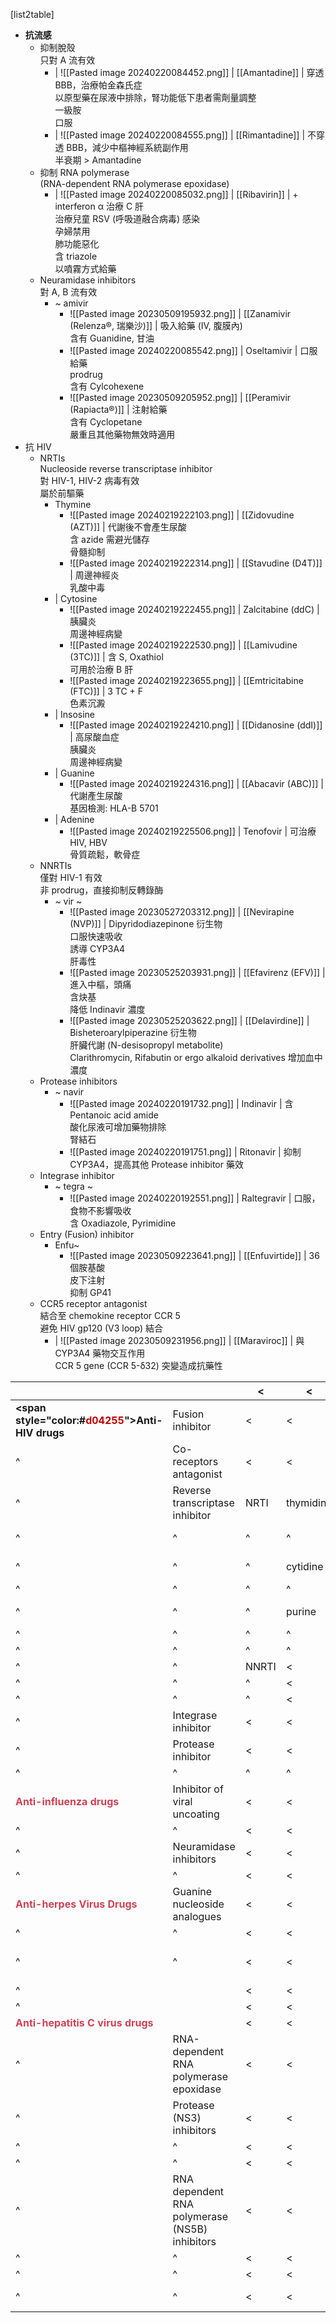 [list2table]
- **抗流感**
	- 抑制脫殼 <br/>只對 A 流有效 
		-  | ![[Pasted image 20240220084452.png]] | [[Amantadine]] | 穿透 BBB，治療帕金森氏症 <br/>以原型藥在尿液中排除，腎功能低下患者需劑量調整 <br/>一級胺 <br/>口服
		-  | ![[Pasted image 20240220084555.png]] | [[Rimantadine]] | 不穿透 BBB，減少中樞神經系統副作用<br/>半衰期 > Amantadine
	- 抑制 RNA polymerase <br/>(RNA-dependent RNA polymerase epoxidase)
		-  | ![[Pasted image 20240220085032.png]] | [[Ribavirin]] | \+ interferon α 治療 C 肝 <br/>治療兒童 RSV (呼吸道融合病毒) 感染 <br/>孕婦禁用 <br/>肺功能惡化<br/>含 triazole<br/>以噴霧方式給藥
	- Neuramidase inhibitors <br/>對 A, B 流有效
		- ~ amivir
			-  ![[Pasted image 20230509195932.png]] | [[Zanamivir (Relenza®, 瑞樂沙)]] | 吸入給藥 (IV, 腹膜內)<br/>含有 Guanidine, 甘油 
			-  ![[Pasted image 20240220085542.png]]  | Oseltamivir | 口服給藥 <br/>prodrug<br/>含有 Cylcohexene
			-  ![[Pasted image 20230509205952.png]] | [[Peramivir (Rapiacta®)]] | 注射給藥 <br/>含有 Cyclopetane<br/>嚴重且其他藥物無效時適用
- 抗 HIV
    - NRTIs<br/>Nucleoside reverse transcriptase inhibitor <br/>對 HIV-1, HIV-2 病毒有效<br/>屬於前驅藥
	    - Thymine
		    - ![[Pasted image 20240219222103.png]] | [[Zidovudine (AZT)]] | 代謝後不會產生尿酸<br/>含 azide 需避光儲存<br/>骨髓抑制
		    - ![[Pasted image 20240219222314.png]] | [[Stavudine (D4T)]]  | 周邊神經炎 <br/> 乳酸中毒
		- | Cytosine 
			- ![[Pasted image 20240219222455.png]] | Zalcitabine (ddC) | 胰臟炎 <br/>周邊神經病變
			- ![[Pasted image 20240219222530.png]] | [[Lamivudine (3TC)]]  | 含 S, Oxathiol<br/>可用於治療 B 肝
			- ![[Pasted image 20240219223655.png]] | [[Emtricitabine (FTC)]]   | 3 TC + F<br/>色素沉澱
		- | Insosine 
			- ![[Pasted image 20240219224210.png]] | [[Didanosine (ddI)]]  | 高尿酸血症 <br/>胰臟炎 <br/>周邊神經病變
		- | Guanine 
			- ![[Pasted image 20240219224316.png]] | [[Abacavir (ABC)]]  | 代謝產生尿酸 <br/>基因檢測: HLA-B 5701
		- | Adenine 
			- ![[Pasted image 20240219225506.png]] | Tenofovir | 可治療 HIV, HBV<br/>骨質疏鬆，軟骨症
	- NNRTIs<br/>僅對 HIV-1 有效 <br/>非 prodrug，直接抑制反轉錄酶
		- ~ vir ~
			- ![[Pasted image 20230527203312.png]] |  [[Nevirapine (NVP)]]  | Dipyridodiazepinone 衍生物 <br/>口服快速吸收 <br/>誘導 CYP3A4 <br/>肝毒性   
			- ![[Pasted image 20230525203931.png]] |  [[Efavirenz (EFV)]] | 進入中樞，頭痛 <br/>含炔基 <br/> 降低 Indinavir 濃度    
			- ![[Pasted image 20230525203622.png]] |  [[Delavirdine]] | Bisheteroarylpiperazine 衍生物 <br/>肝臟代謝 (N-desisopropyl metabolite) <br/>Clarithromycin, Rifabutin or ergo alkaloid derivatives 增加血中濃度      
	- Protease inhibitors 
		- ~ navir
			- ![[Pasted image 20240220191732.png]] | Indinavir | 含 Pentanoic acid amide<br/>酸化尿液可增加藥物排除 <br/>腎結石           
			- ![[Pasted image 20240220191751.png]] | Ritonavir  | 抑制 CYP3A4，提高其他 Protease inhibitor 藥效
	- Integrase inhibitor
		- ~ tegra ~
			- ![[Pasted image 20240220192551.png]] | Raltegravir | 口服，食物不影響吸收 <br/>含 Oxadiazole, Pyrimidine
	- Entry (Fusion) inhibitor
		- Enfu~
			- ![[Pasted image 20230509223641.png]] | [[Enfuvirtide]] | 36 個胺基酸 <br/>皮下注射 <br/>抑制 GP41
	- CCR5 receptor antagonist<br/>結合至 chemokine receptor CCR 5 <br/>避免 HIV gp120 (V3 loop) 結合
		- | ![[Pasted image 20230509231956.png]] |  [[Maraviroc]]  | 與 CYP3A4 藥物交互作用 <br/>CCR 5 gene (CCR 5-δ32) 突變造成抗藥性



|                                                                     |                                                | <     | <         |                                             | <                                                                                                                |     |     |
| ------------------------------------------------------------------- | ---------------------------------------------- | ----- | --------- | ------------------------------------------- | ---------------------------------------------------------------------------------------------------------------- | --- | --- |
| **<span style="color:#<font color="#c00000">d04255</font>">Anti-HIV drugs</span>**               | Fusion inhibitor                               | <     | <         |                                             | [[Enfuvirtide]] (T20)                                                                                            |     |     |
| ^                                                                   | Co-receptors antagonist                        | <     | <         |                                             | [[Maraviroc]] (MAC)                                                                                              |     |     |
| ^                                                                   | Reverse transcriptase inhibitor                | NRTI  | thymidine |                                             | [[Zidovudine (AZT)\|Zidovudine]] ([[Zidovudine (AZT)\|AZT]])                                                     |     |     |
| ^                                                                   | ^                                              | ^     | ^         |                                             | [[Stavudine (D4T)\|Stavudine]] ([[Stavudine (D4T)\|D4T]])                                                        |     |     |
| ^                                                                   | ^                                              | ^     | cytidine  |                                             | [[Lamivudine (3TC)\|Lamivudine]] ([[Lamivudine (3TC)\|3TC]])                                                     |     |     |
| ^                                                                   | ^                                              | ^     | ^         |                                             | [[Emtricitabine (FTC)\|Emtricitabine]]                                                                           |     |     |
| ^                                                                   | ^                                              | ^     | purine    |                                             | [[Didanosine (ddI) \| Didanosine]] ([[Didanosine (ddI) \| DDI]])                                                 |     |     |
| ^                                                                   | ^                                              | ^     | ^         |                                             | [[Abacavir (ABC)\|Abacavir]] (ABC)                                                                               |     |     |
| ^                                                                   | ^                                              | ^     | ^         |                                             | Tenofovir (TDF)                                                                                                  |     |     |
| ^                                                                   | ^                                              | NNRTI | <         | \~ vir \~                                   | [[Nevirapine (NVP)\|Nevirapine]]                                                                                 |     |     |
| ^                                                                   | ^                                              | ^     | <         | ^                                           | [[Efavirenz (EFV)\|Efavirenz]]                                                                                   |     |     |
| ^                                                                   | ^                                              | ^     | <         | ^                                           | [[Delavirdine]]                                                                                                  |     |     |
| ^                                                                   | Integrase inhibitor                            | <     | <         | <span style="color:#d04255">gra</span>vir   | Raltegravir                                                                                                      |     |     |
| ^                                                                   | Protease inhibitor                             | <     | <         | <span style="color:#d04255">na</span>vir    | Saquinavir                                                                                                       |     |     |
| ^                                                                   | ^                                              | ^     | ^         | ^                                           | Ritonavir                                                                                                        |     |     |
| **<span style="color:#d04255">Anti-influenza drugs</span>**         | Inhibitor of viral uncoating                   | <     | <         |                                             | [[Amantadine]]                                                                                                   |     |     |
| ^                                                                   | ^                                              | <     | <         |                                             | [[Rimantadine]]                                                                                                  |     |     |
| ^                                                                   | Neuramidase inhibitors                         | <     | <         | <span style="color:#d04255">mi</span>vir    | [[Zanamivir (Relenza®, 瑞樂沙)\|Zanamivir]]                                                                      |     |     |
| ^                                                                   | ^                                              | <     | <         | ^                                           | Oseltamivir                                                                                                      |     |     |
| **<span style="color:#d04255">Anti-herpes Virus Drugs</span>**      | Guanine nucleoside analogues                   | <     | <         | <span style="color:#d04255">cicl</span>ovir | [[Valacyclovir]]/[[Acyclovir]] (ACV)                                                                             |     |     |
| ^                                                                   | ^                                              | <     | <         | ^                                           | [[Famciclovir]]/Penciclovir                                                                                      |     |     |
| ^                                                                   | ^                                              | <     | <         | ^                                           | [[Ganciclovir Sodium and Valganciclovir\|Valganciclovir]]/[[Ganciclovir Sodium and Valganciclovir\|Ganciclovir]] |     |     |
| ^                                                                   |                                                | <     | <         |                                             | [[Cidofovir]]                                                                                                    |     |     |
| ^                                                                   |                                                | <     | <         |                                             | [[Foscarnet]]                                                                                                    |     |     |
| **<span style="color:#d04255">Anti-hepatitis C virus drugs</span>** |                                                | <     | <         |                                             | [[Interferon (IFNSs)]]                                                                                           |     |     |
| ^                                                                   | RNA-dependent RNA polymerase epoxidase         | <     | <         |                                             | [[Ribavirin]]                                                                                                    |     |     |
| ^                                                                   | Protease (NS3) inhibitors                      | <     | <         | <span style="color:#d04255">pre</span>vir   | Boceprevir (Victrelis, 2011)                                                                                     |     |     |
| ^                                                                   | ^                                              | <     | <         | ^                                           | Telaprevir (Incivek, 2011)                                                                                       |     |     |
| ^                                                                   | ^                                              | <     | <         | ^                                           | Simeprevir                                                                                                       |     |     |
| ^                                                                   | RNA dependent RNA polymerase (NS5B) inhibitors | <     | <         |                                             | Sofosbuvir/Ledipasvir (Harvoni, 2014)                                                                            |     |     |
| ^                                                                   | ^                                              | <     | <         |                                             | Elbasvir/grazoprevir (Zepatier, 2016)                                                                            |     |     |
| ^                                                                   | ^                                              | <     | <         |                                             | Glecaprevir/pibrentasvir (Mavyret, 2017)                                                                         |     |     |
| ^                                                                   | ^                                              | <     | <         |                                             | Sofosbuvir/velpatasvir/voxilaprevir (Vosevi, 2017)                                                               |     |     |
